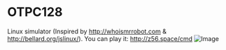 # OTPC128
Linux simulator (Inspired by http://whoismrrobot.com &amp; http://bellard.org/jslinux/).
You can play it: http://z56.space/cmd
![Image](https://z56.space/cmd/demo.png)
